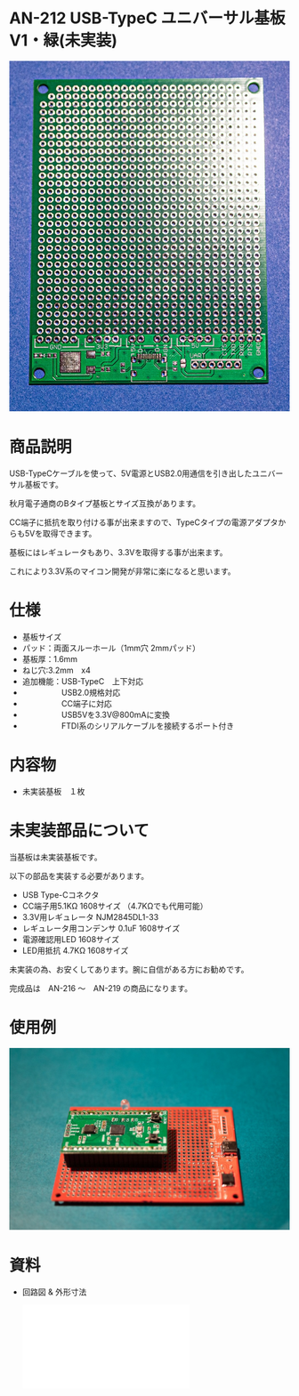 # AN-212 USB-TypeC ユニバーサル基板V1・緑(未実装)

![商品画像](./img/1024x1024/DSC_1371_2.jpg)

# 商品説明

USB-TypeCケーブルを使って、5V電源とUSB2.0用通信を引き出したユニバーサル基板です。

秋月電子通商のBタイプ基板とサイズ互換があります。

CC端子に抵抗を取り付ける事が出来ますので、TypeCタイプの電源アダプタからも5Vを取得できます。

基板にはレギュレータもあり、3.3Vを取得する事が出来ます。

これにより3.3V系のマイコン開発が非常に楽になると思います。

 
# 仕様

- 基板サイズ
- パッド：両面スルーホール（1mm穴 2mmパッド）
- 基板厚：1.6mm
- ねじ穴:3.2mm　x4
- 追加機能：USB-TypeC　上下対応
- 　　　　　USB2.0規格対応
- 　　　　　CC端子に対応
- 　　　　　USB5Vを3.3V@800mAに変換
- 　　　　　FTDI系のシリアルケーブルを接続するポート付き

# 内容物

- 未実装基板　１枚

# 未実装部品について

当基板は未実装基板です。

以下の部品を実装する必要があります。

-  USB Type-Cコネクタ
-  CC端子用5.1KΩ 1608サイズ  （4.7KΩでも代用可能）
-  3.3V用レギュレータ  NJM2845DL1-33
-  レギュレータ用コンデンサ    0.1uF 1608サイズ
-  電源確認用LED   1608サイズ
-  LED用抵抗      4.7KΩ 1608サイズ

未実装の為、お安くしてあります。腕に自信がある方にお勧めです。

完成品は　AN-216 ～　AN-219 の商品になります。
 
# 使用例

![使用例](./img/1024x1024/DSC_1418.jpg)

# 資料


- 回路図 & 外形寸法

    ![回路図](./img/AN-212.pdf)